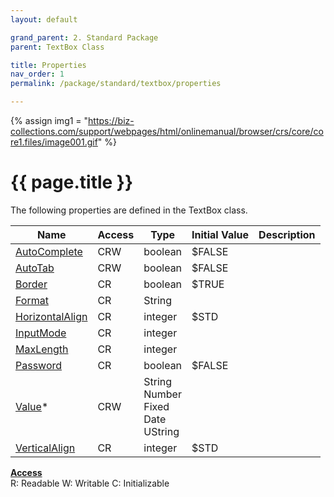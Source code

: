 ```yaml
---
layout: default

grand_parent: 2. Standard Package
parent: TextBox Class

title: Properties
nav_order: 1
permalink: /package/standard/textbox/properties

---
```

{% assign img1 = "https://biz-collections.com/support/webpages/html/onlinemanual/browser/crs/core/core1.files/image001.gif" %}


# {{ page.title }}

The following properties are defined in the TextBox class.

|Name       | Access | Type   | Initial Value | Description |
|----------	|--------|--------|---------------|-------------|
|[AutoComplete](/package/standard/textbox/properties/autocomplete) | CRW | boolean | $FALSE |  |
|[AutoTab](/package/standard/textbox/properties/autotab) | CRW | boolean | $FALSE | |
|[Border](/package/standard/textbox/properties/border) | CR | boolean | $TRUE | |
|[Format](/package/standard/textbox/properties/format) | CR | String |  | |
|[HorizontalAlign](/package/standard/textbox/properties/horizontalalign) | CR | integer | $STD | |
|[InputMode](/package/standard/textbox/properties/inputmode) | CR | integer |  | |
|[MaxLength](/package/standard/textbox/properties/maxlength) | CR | integer |  | |
|[Password](/package/standard/textbox/properties/password) | CR | boolean | $FALSE | |
|[Value](/package/standard/textbox/properties/value)* | CRW | String<br>Number<br>Fixed<br>Date<br>UString |  | |
|[VerticalAlign](/package/standard/textbox/properties/verticalalign) | CR | integer | $STD | |

<u><b>Access</b></u><br>
R: Readable
W: Writable
C: Initializable
